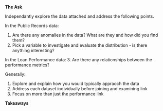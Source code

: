 **The Ask**

Independantly explore the data attached and address the following points.

In the Public Records data:
1. Are there any anomalies in the data? What are they and how did you find them?
2. Pick a variable to investigate and evaluate the distribution - is there anything interesting?

In the Loan Performance data:
3. Are there any relationships between the performance metrics?

Generally:
1. Explore and explain how you would typically appraoch the data
2. Address each dataset individually before joining and examining link
3. Focus on more than just the performance link


**Takeaways**
